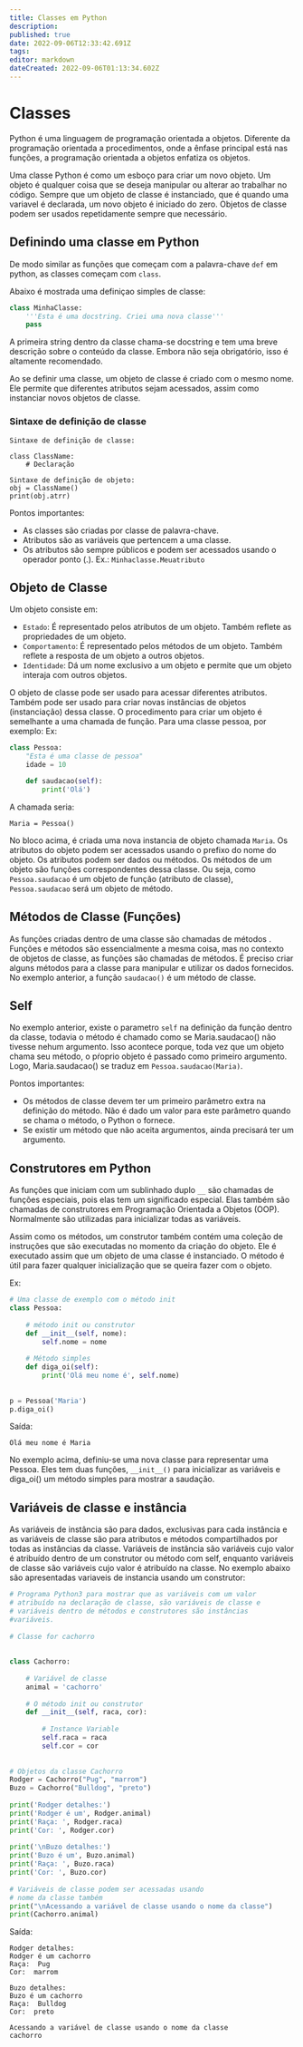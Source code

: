 ```yaml
---
title: Classes em Python
description: 
published: true
date: 2022-09-06T12:33:42.691Z
tags: 
editor: markdown
dateCreated: 2022-09-06T01:13:34.602Z
---
```


# Classes
Python é uma linguagem de programação orientada a objetos. Diferente da programação orientada a procedimentos, onde a ênfase principal está nas funções, a programação orientada a objetos enfatiza os objetos.

Uma classe Python é como um esboço para criar um novo objeto. Um objeto é qualquer coisa que se deseja manipular ou alterar ao trabalhar no código. Sempre que um objeto de classe é instanciado, que é quando uma variavel é declarada, um novo objeto é iniciado do zero. Objetos de classe podem ser usados repetidamente sempre que necessário.

## Definindo uma classe em Python
De modo similar as funções que começam com a palavra-chave `def` em python, as classes começam com `class`.

Abaixo é mostrada uma definiçao simples de classe:
```python
class MinhaClasse:
    '''Esta é uma docstring. Criei uma nova classe'''
    pass
```
A primeira string dentro da classe chama-se docstring e tem uma breve descrição sobre o conteúdo da classe. Embora não seja obrigatório, isso é altamente recomendado.

Ao se definir uma classe, um objeto de classe é criado com o mesmo nome. Ele permite que diferentes atributos sejam acessados, assim como instanciar novos objetos de classe.

### Sintaxe de definição de classe
```
Sintaxe de definição de classe:

class ClassName:
    # Declaração
    
Sintaxe de definição de objeto: 
obj = ClassName()
print(obj.atrr)
```

Pontos importantes:
- As classes são criadas por classe de palavra-chave.
- Atributos são as variáveis que pertencem a uma classe.
- Os atributos são sempre públicos e podem ser acessados usando o operador ponto (.). Ex.: `Minhaclasse.Meuatributo`

## Objeto de Classe
Um objeto consiste em: 

- `Estado`: É representado pelos atributos de um objeto. Também reflete as propriedades de um objeto.
- `Comportamento`: É representado pelos métodos de um objeto. Também reflete a resposta de um objeto a outros objetos.
- `Identidade`: Dá um nome exclusivo a um objeto e permite que um objeto interaja com outros objetos.

O objeto de classe pode ser usado para acessar diferentes atributos. Também pode ser usado para criar novas instâncias de objetos (instanciação) dessa classe. O procedimento para criar um objeto é semelhante a uma chamada de função. Para uma classe pessoa, por exemplo:
Ex:
```python
class Pessoa:
    "Esta é uma classe de pessoa"
    idade = 10

    def saudacao(self):
        print('Olá')
```
A chamada seria:

```
Maria = Pessoa()
```

No bloco acima, é criada uma nova instancia de objeto chamada `Maria`. Os atributos do objeto podem ser acessados usando o prefixo do nome do objeto. Os atributos podem ser dados ou métodos. Os métodos de um objeto são funções correspondentes dessa classe.
Ou seja, como `Pessoa.saudacao` é um objeto de função (atributo de classe), `Pessoa.saudacao` será um objeto de método.

## Métodos de Classe (Funções)
As funções criadas dentro de uma classe são chamadas de métodos . Funções e métodos são essencialmente a mesma coisa, mas no contexto de objetos de classe, as funções são chamadas de métodos. É preciso criar alguns métodos para a classe para manipular e utilizar os dados fornecidos. No exemplo anterior, a função `saudacao()` é um método de classe.

##  Self
No exemplo anterior, existe o parametro `self` na definição da função dentro da classe, todavia o método é chamado como se Maria.saudacao() não tivesse nehum argumento. Isso acontece porque, toda vez que um objeto chama seu método, o pŕoprio objeto é passado como primeiro argumento. Logo, Maria.saudacao() se traduz em `Pessoa.saudacao(Maria)`.

Pontos importantes:
- Os métodos de classe devem ter um primeiro parâmetro extra na definição do método. Não é dado um valor para este parâmetro quando se chama o método, o Python o fornece.
- Se existir um método que não aceita argumentos, ainda precisará ter um argumento.

## Construtores em Python
As funções que iniciam com um sublinhado duplo `__` são chamadas de funções especiais, pois elas tem um significado especial. Elas também são chamadas de construtores em Programação Orientada a Objetos (OOP). Normalmente são utilizadas para inicializar todas as variáveis.

Assim como os métodos, um construtor também contém uma coleção de instruções que são executadas no momento da criação do objeto. Ele é executado assim que um objeto de uma classe é instanciado. O método é útil para fazer qualquer inicialização que se queira fazer com o objeto.

Ex:
```python
# Uma classe de exemplo com o método init
class Pessoa:
 
    # método init ou construtor
    def __init__(self, nome):
        self.nome = nome
 
    # Método simples
    def diga_oi(self):
        print('Olá meu nome é', self.nome)
 
 
p = Pessoa('Maria')
p.diga_oi()
```

Saída:
```
Olá meu nome é Maria
```
No exemplo acima, definiu-se uma nova classe para representar uma Pessoa. Eles tem duas funções, `__init__()` para inicializar as variáveis e  diga_oi() um método simples para mostrar a saudação.

## Variáveis de classe e instância
As variáveis de instância são para dados, exclusivas para cada instância e as variáveis de classe são para atributos e métodos compartilhados por todas as instâncias da classe. Variáveis de instância são variáveis cujo valor é atribuído dentro de um construtor ou método com self, enquanto variáveis de classe são variáveis cujo valor é atribuído na classe. No exemplo abaixo são apresentadas variaveis de instancia usando um construtor:

```python
# Programa Python3 para mostrar que as variáveis com um valor
# atribuído na declaração de classe, são variáveis de classe e
# variáveis dentro de métodos e construtores são instâncias
#variáveis.
 
# Classe for cachorro
 
 
class Cachorro:
 
    # Variável de classe
    animal = 'cachorro'
 
    # O método init ou construtor
    def __init__(self, raca, cor):
 
        # Instance Variable
        self.raca = raca
        self.cor = cor
 
 
# Objetos da classe Cachorro
Rodger = Cachorro("Pug", "marrom")
Buzo = Cachorro("Bulldog", "preto")
 
print('Rodger detalhes:')
print('Rodger é um', Rodger.animal)
print('Raça: ', Rodger.raca)
print('Cor: ', Rodger.cor)
 
print('\nBuzo detalhes:')
print('Buzo é um', Buzo.animal)
print('Raça: ', Buzo.raca)
print('Cor: ', Buzo.cor)
 
# Variáveis de classe podem ser acessadas usando 
# nome da classe também
print("\nAcessando a variável de classe usando o nome da classe")
print(Cachorro.animal)
```

Saída:
```
Rodger detalhes:
Rodger é um cachorro
Raça:  Pug
Cor:  marrom

Buzo detalhes:
Buzo é um cachorro
Raça:  Bulldog
Cor:  preto

Acessando a variável de classe usando o nome da classe
cachorro
```
